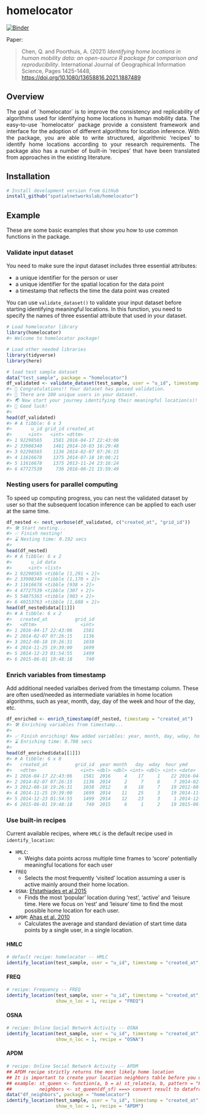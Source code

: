 
# homelocator

[![Binder](https://mybinder.org/badge_logo.svg)](https://mybinder.org/v2/gh/spatialnetworkslab/homelocator/master?urlpath=rstudio)

Paper:

> Chen, Q. and Poorthuis, A. (2021) *Identifying home locations in human mobility data: 
> an open-source R package for comparison and reproducibility*. International Journal of 
> Geographical Information Science, Pages 1425-1448, 
> <https://doi.org/10.1080/13658816.2021.1887489>


## Overview

<div style="text-align: justify">
The goal of `homelocator` is to improve the consistency and replicability of algorithms used for identifying home locations in human mobility data. The easy-to-use `homelocator` package provide a consistent framework and interface for the adoption of different algorithms for location inference. With the package, you are able to write structured, algorithmic ‘recipes’ to identify home locations according to your research requirements. The package also has a number of built-in ‘recipes’ that have been translated from approaches in the existing literature.
</div>

## Installation

``` r
# Install development version from GitHub
install_github("spatialnetworkslab/homelocator")
```

## Example

These are some basic examples that show you how to use common functions
in the package.

### Validate input dataset

You need to make sure the input dataset includes three essential
attributes:

  - a unique identifier for the person or user
  - a unique identifier for the spatial location for the data point
  - a timestamp that reflects the time the data point was created

You can use `validate_dataset()` to validate your input dataset before starting identifying meaningful locations. In this function, you need to specify the names of three essential attribute that used in your dataset.

``` r
# Load homelocator library
library(homelocator)
#> Welcome to homelocator package!
```

``` r
# Load other needed libraries
library(tidyverse)
library(here)
```

``` r
# load test sample dataset 
data("test_sample", package = "homelocator")
df_validated <- validate_dataset(test_sample, user = "u_id", timestamp = "created_at", location = "grid_id")
#> 🎉 Congratulations!! Your dataset has passed validation.
#> 👤 There are 100 unique users in your dataset.
#> 🌏 Now start your journey identifying their meaningful location(s)!
#> 👏 Good luck!
#> 
head(df_validated)
#> # A tibble: 6 x 3
#>       u_id grid_id created_at         
#>      <int>   <int> <dttm>             
#> 1 92298565    1581 2016-04-17 22:43:06
#> 2 33908340    1461 2014-10-03 16:29:48
#> 3 92298565    1136 2014-02-07 07:26:15
#> 4 11616678    1375 2014-07-18 10:08:21
#> 5 11616678    1375 2013-11-24 23:16:24
#> 6 47727539     736 2016-06-21 15:59:49
```

### Nesting users for parallel computing

To speed up computing progress, you can nest the validated dataset by user so that the subsequent location inference can be applied to each
user at the same time.

``` r
df_nested <- nest_verbose(df_validated, c("created_at", "grid_id"))
#> 🛠 Start nesting...
#> ✅ Finish nesting!
#> ⌛ Nesting time: 0.192 secs
#> 
head(df_nested)
#> # A tibble: 6 x 2
#>       u_id data                
#>      <int> <list>              
#> 1 92298565 <tibble [1,291 × 2]>
#> 2 33908340 <tibble [1,170 × 2]>
#> 3 11616678 <tibble [938 × 2]>  
#> 4 47727539 <tibble [307 × 2]>  
#> 5 54875363 <tibble [903 × 2]>  
#> 6 40153763 <tibble [1,688 × 2]>
head(df_nested$data[[1]])
#> # A tibble: 6 x 2
#>   created_at          grid_id
#>   <dttm>                <int>
#> 1 2016-04-17 22:43:06    1581
#> 2 2014-02-07 07:26:15    1136
#> 3 2012-08-18 19:26:31    1038
#> 4 2014-11-25 19:39:00    1699
#> 5 2014-12-23 01:54:55    1499
#> 6 2015-06-01 19:48:18     740
```

### Enrich variables from timestamp

Add additional needed varialbes derived from the timestamp column. These are often used/needed as intermediate variables in home location algorithms, such as year, month, day, day of the week and hour of the day, etc.

``` r
df_enriched <- enrich_timestamp(df_nested, timestamp = "created_at")
#> 🛠 Enriching variables from timestamp...
#> 
#> ✅ Finish enriching! New added variables: year, month, day, wday, hour, ymd.
#> ⌛ Enriching time: 0.708 secs
#> 
head(df_enriched$data[[1]])
#> # A tibble: 6 x 8
#>   created_at          grid_id  year month   day  wday  hour ymd       
#>   <dttm>                <int> <dbl> <dbl> <int> <dbl> <int> <date>    
#> 1 2016-04-17 22:43:06    1581  2016     4    17     1    22 2016-04-17
#> 2 2014-02-07 07:26:15    1136  2014     2     7     6     7 2014-02-07
#> 3 2012-08-18 19:26:31    1038  2012     8    18     7    19 2012-08-18
#> 4 2014-11-25 19:39:00    1699  2014    11    25     3    19 2014-11-25
#> 5 2014-12-23 01:54:55    1499  2014    12    23     3     1 2014-12-23
#> 6 2015-06-01 19:48:18     740  2015     6     1     2    19 2015-06-01
```

### Use built-in recipes

Current available recipes, where `HMLC` is the default recipe used in
`identify_location`:

  - `HMLC`:
      - Weighs data points across multiple time frames to ‘score’
        potentially meaningful locations for each user
  - `FREQ`
      - Selects the most frequently ‘visited’ location assuming a user
        is active mainly around their home location.
  - `OSNA`: [Efstathiades et
    al.2015](https://doi.org/10.1080/10630731003597306)
      - Finds the most ‘popular’ location during ‘rest’, ‘active’ and
        ‘leisure time. Here we focus on ’rest’ and ‘leisure’ time to
        find the most possible home location for each user.
  - `APDM`: [Ahas et
    al. 2010](https://doi.org/10.1080/10630731003597306)
      - Calculates the average and standard deviation of start time data
        points by a single user, in a single location.

#### HMLC

``` r
# default recipe: homelocator -- HMLC
identify_location(test_sample, user = "u_id", timestamp = "created_at", location = "grid_id", show_n_loc = 1, recipe = "HMLC")
```

#### FREQ

``` r
# recipe: Frequency -- FREQ
identify_location(test_sample, user = "u_id", timestamp = "created_at", location = "grid_id", 
                  show_n_loc = 1, recipe = "FREQ")
```

#### OSNA

``` r
# recipe: Online Social Network Activity -- OSNA
identify_location(test_sample, user = "u_id", timestamp = "created_at", location = "grid_id", 
                  show_n_loc = 1, recipe = "OSNA")
```

#### APDM

``` r
# recipe: Online Social Network Activity -- APDM
## APDM recipe strictly returns the most likely home location
## It is important to create your location neighbors table before you use the recipe!!
## example: st_queen <- function(a, b = a) st_relate(a, b, pattern = "F***T****")
##          neighbors <- st_queen(df_sf) ===> convert result to dataframe 
data("df_neighbors", package = "homelocator")
identify_location(test_sample, user = "u_id", timestamp = "created_at", location = "grid_id", 
                  show_n_loc = 1, recipe = "APDM")
```
